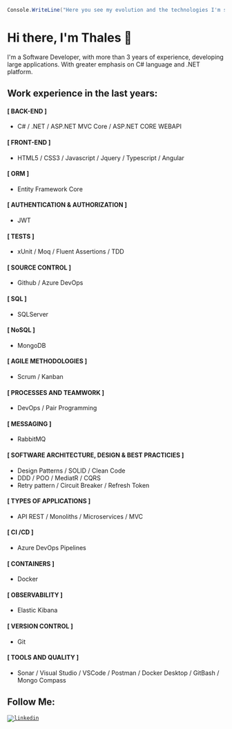 ```c#
Console.WriteLine("Here you see my evolution and the technologies I'm studying");
```

# Hi there, I'm Thales 👋

I'm a Software Developer, with more than 3 years of experience, developing large applications. 
With greater emphasis on C# language and .NET platform.

## Work experience in the last years:

#### [ BACK-END ]
 - C# / .NET / ASP.NET MVC Core / ASP.NET CORE WEBAPI

#### [ FRONT-END ]
 - HTML5 / CSS3 / Javascript / Jquery / Typescript / Angular

#### [ ORM ]
 - Entity Framework Core

#### [ AUTHENTICATION & AUTHORIZATION ]
 - JWT

#### [ TESTS ]
 - xUnit / Moq / Fluent Assertions / TDD

#### [ SOURCE CONTROL ]
 - Github / Azure DevOps

#### [ SQL ]
 - SQLServer

#### [ NoSQL ]
 - MongoDB

#### [ AGILE METHODOLOGIES ]
 - Scrum / Kanban

#### [ PROCESSES AND TEAMWORK ]
 - DevOps / Pair Programming

#### [ MESSAGING ]
 - RabbitMQ

#### [ SOFTWARE ARCHITECTURE, DESIGN & BEST PRACTICIES ]
 - Design Patterns / SOLID / Clean Code
 - DDD / POO / MediatR / CQRS 
 - Retry pattern / Circuit Breaker / Refresh Token

#### [ TYPES OF APPLICATIONS ]
 - API REST / Monoliths / Microservices / MVC

 #### [ CI /CD ]
 - Azure DevOps Pipelines

#### [ CONTAINERS ]
 - Docker

#### [ OBSERVABILITY ]
 - Elastic Kibana

#### [ VERSION CONTROL ]
 - Git

#### [ TOOLS AND QUALITY ]
 - Sonar / Visual Studio / VSCode / Postman / Docker Desktop / GitBash / Mongo Compass 

## Follow Me: 
<code>[![linkedin](https://user-images.githubusercontent.com/36715075/87363855-70435700-c548-11ea-8dd5-dc7f879318cb.png)](https://www.linkedin.com/in/thales-lima-918245191/)</code>

<!--
**Th-Lima/Th-Lima** is a ✨ _special_ ✨ repository because its `README.md` (this file) appears on your GitHub profile.
